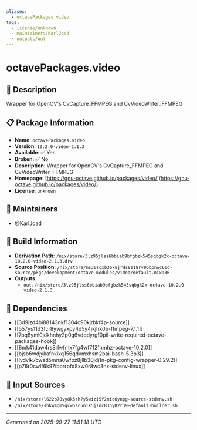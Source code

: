 ```yaml
---
aliases:
  - octavePackages.video
tags:
  - license/unknown
  - maintainers/KarlJoad
  - outputs/out
---
```


# octavePackages.video

## 📝 Description

Wrapper for OpenCV's CvCapture_FFMPEG and CvVideoWriter_FFMPEG

## 📋 Package Information

- **Name**: `octavePackages.video`
- **Version**: `10.2.0-video-2.1.3`
- **Available**: ✅ Yes
- **Broken**: ✅ No
- **Description**: Wrapper for OpenCV's CvCapture_FFMPEG and CvVideoWriter_FFMPEG
- **Homepage**: [https://gnu-octave.github.io/packages/video/](https://gnu-octave.github.io/packages/video/)
- **License**: `unknown`
## 👥 Maintainers

- @KarlJoad


## 🔧 Build Information

- **Derivation Path**: `/nix/store/3lz95jlss6bbiab9bfgbzk545sqbgk2x-octave-10.2.0-video-2.1.3.drv`
- **Source Position**: `/nix/store/ns30sqxb36k8jrds8z18rv96bpnwc60d-source/pkgs/development/octave-modules/video/default.nix:36`
- **Outputs**:
  - `out`:  `/nix/store/3lz95jlss6bbiab9bfgbzk545sqbgk2x-octave-10.2.0-video-2.1.3`

## 🔗 Dependencies

- [[3d9izd4bi88143nkf1304c90kjrbkf4p-source]]
- [[557ys11d3fcr8ywgyxpy4d5y4jkjhk0b-ffmpeg-7.1.1]]
- [[7pq8yml0jdkhnhy2p0g6vdqdyrgf0pil-write-required-octave-packages-hook]]
- [[8mk41daw4rs3rlwfmx7fg4wf712fnmhz-octave-10.2.0]]
- [[bjsb6wdjykafnkixq156qdvmxhsm2bai-bash-5.3p3]]
- [[lvdvlk7cwad5mna0wfpz8jllb30jdj1n-pkg-config-wrapper-0.29.2]]
- [[p76r0cwlf6k97ibprrpfd8xw0r8wc3nx-stdenv-linux]]

## 📁 Input Sources

- `/nix/store/l622p70vy8k5sh7y5wizi5f2mic6ynpg-source-stdenv.sh`
- `/nix/store/shkw4qm9qcw5sc5n1k5jznc83ny02r39-default-builder.sh`

---
*Generated on 2025-09-27 11:51:18 UTC*
